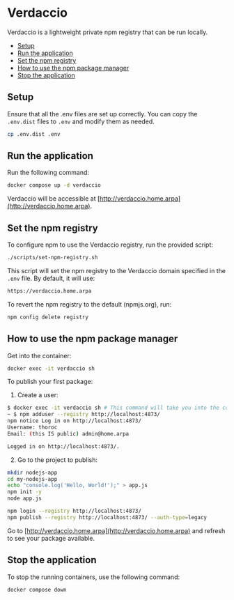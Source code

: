 # Verdaccio

Verdaccio is a lightweight private npm registry that can be run locally.

<!-- START doctoc generated TOC please keep comment here to allow auto update -->
<!-- DON'T EDIT THIS SECTION, INSTEAD RE-RUN doctoc TO UPDATE -->

- [Setup](#setup)
- [Run the application](#run-the-application)
- [Set the npm registry](#set-the-npm-registry)
- [How to use the npm package manager](#how-to-use-the-npm-package-manager)
- [Stop the application](#stop-the-application)

<!-- END doctoc generated TOC please keep comment here to allow auto update -->

## Setup

Ensure that all the .env files are set up correctly. You can copy the `.env.dist` files to `.env` and modify them as needed.

```bash
cp .env.dist .env
```

## Run the application

Run the following command:

```sh
docker compose up -d verdaccio
```

Verdaccio will be accessible at [http://verdaccio.home.arpa](http://verdaccio.home.arpa).

## Set the npm registry

To configure npm to use the Verdaccio registry, run the provided script:

```sh
./scripts/set-npm-registry.sh
```

This script will set the npm registry to the Verdaccio domain specified in the `.env` file. By default, it will use:

```sh
https://verdaccio.home.arpa
```

To revert the npm registry to the default (npmjs.org), run:

```sh
npm config delete registry
```

## How to use the npm package manager

Get into the container:

```bash
docker exec -it verdaccio sh
```

To publish your first package:

1. Create a user:

```sh
$ docker exec -it verdaccio sh # This command will take you into the container
~ $ npm adduser --registry http://localhost:4873/
npm notice Log in on http://localhost:4873/
Username: thoroc
Email: (this IS public) admin@home.arpa

Logged in on http://localhost:4873/.
```

2. Go to the project to publish:

```sh
mkdir nodejs-app
cd my-nodejs-app
echo "console.log('Hello, World!');" > app.js
npm init -y
node app.js

npm login --registry http://localhost:4873/
npm publish --registry http://localhost:4873/ --auth-type=legacy
```

Go to [http://verdaccio.home.arpa](http://verdaccio.home.arpa) and refresh to see your package available.

## Stop the application

To stop the running containers, use the following command:

```bash
docker compose down
```
